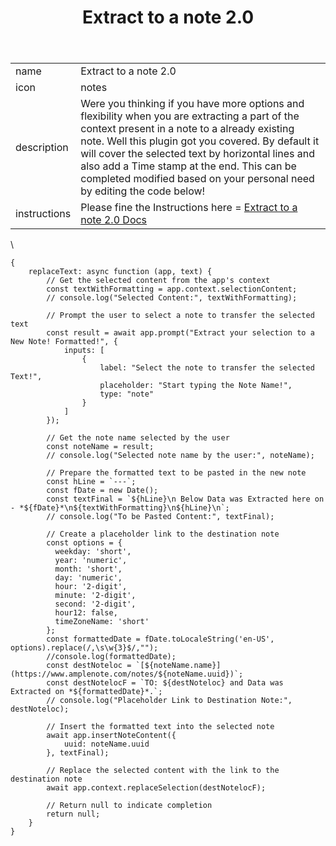 ﻿---
title: Extract to a note 2.0
uuid: ee62e45c-4811-11ef-bd43-6ef34fa959ce
version: 235
created: '2024-07-22T15:35:34+05:30'
tags:
  - '-9-permanent'
  - '-loc/amp/mine'
---

| | |
|-|-|
|name|Extract to a note 2.0<!-- {"cell":{"colwidth":648}} -->|
|icon|notes<!-- {"cell":{"colwidth":648}} -->|
|description|Were you thinking if you have more options and flexibility when you are extracting a part of the context present in a note to a already existing note. Well this plugin got you covered. By default it will cover the selected text by horizontal lines and also add a Time stamp at the end. This can be completed modified based on your personal need by editing the code below!<!-- {"cell":{"colwidth":648}} -->|
|instructions|Please fine the Instructions here = [Extract to a note 2.0 Docs](https://www.amplenote.com/notes/1701987e-48c4-11ef-949a-6ef34fa959ce) <!-- {"cell":{"colwidth":648}} -->|
\

```
{
    replaceText: async function (app, text) {
        // Get the selected content from the app's context
        const textWithFormatting = app.context.selectionContent;
        // console.log("Selected Content:", textWithFormatting);

        // Prompt the user to select a note to transfer the selected text
        const result = await app.prompt("Extract your selection to a New Note! Formatted!", {
            inputs: [
                {
                    label: "Select the note to transfer the selected Text!",
                    placeholder: "Start typing the Note Name!",
                    type: "note"
                }
            ]
        });
        
        // Get the note name selected by the user
        const noteName = result;
        // console.log("Selected note name by the user:", noteName);

        // Prepare the formatted text to be pasted in the new note
        const hLine = `---`;
        const fDate = new Date();
        const textFinal = `${hLine}\n Below Data was Extracted here on - *${fDate}*\n${textWithFormatting}\n${hLine}\n`;
        // console.log("To be Pasted Content:", textFinal);

        // Create a placeholder link to the destination note
        const options = {
          weekday: 'short',
          year: 'numeric',
          month: 'short',
          day: 'numeric',
          hour: '2-digit',
          minute: '2-digit',
          second: '2-digit',
          hour12: false,
          timeZoneName: 'short'
        };
        const formattedDate = fDate.toLocaleString('en-US', options).replace(/,\s\w{3}$/,"");
        //console.log(formattedDate);
        const destNoteloc = `[${noteName.name}](https://www.amplenote.com/notes/${noteName.uuid})`;
        const destNotelocF = `TO: ${destNoteloc} and Data was Extracted on *${formattedDate}*.`;
        // console.log("Placeholder Link to Destination Note:", destNoteloc);

        // Insert the formatted text into the selected note
        await app.insertNoteContent({
            uuid: noteName.uuid
        }, textFinal);

        // Replace the selected content with the link to the destination note
        await app.context.replaceSelection(destNotelocF);

        // Return null to indicate completion
        return null;
    }
}
```
